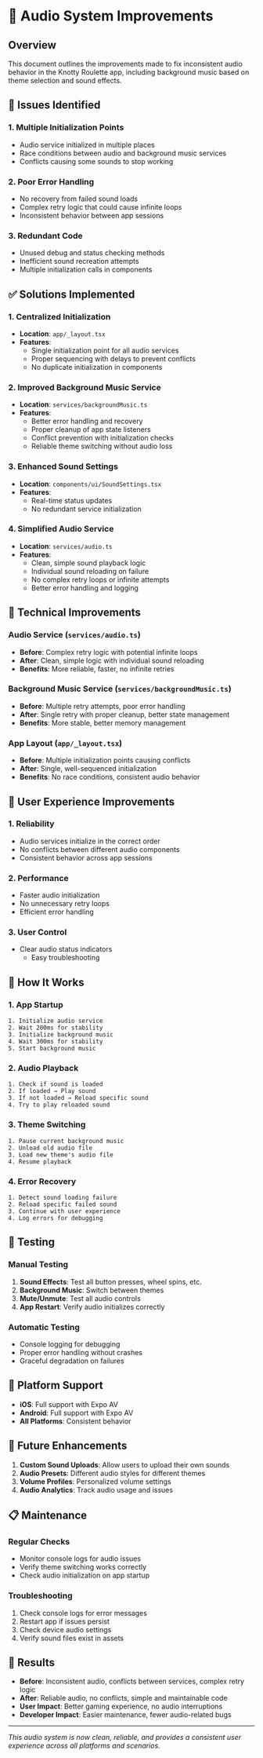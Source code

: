 # 🎵 Audio System Improvements

## Overview
This document outlines the improvements made to fix inconsistent audio behavior in the Knotty Roulette app, including background music based on theme selection and sound effects.

## 🚨 Issues Identified

### 1. **Multiple Initialization Points**
- Audio service initialized in multiple places
- Race conditions between audio and background music services
- Conflicts causing some sounds to stop working

### 2. **Poor Error Handling**
- No recovery from failed sound loads
- Complex retry logic that could cause infinite loops
- Inconsistent behavior between app sessions

### 3. **Redundant Code**
- Unused debug and status checking methods
- Inefficient sound recreation attempts
- Multiple initialization calls in components

## ✅ Solutions Implemented

### 1. **Centralized Initialization**
- **Location**: `app/_layout.tsx`
- **Features**:
  - Single initialization point for all audio services
  - Proper sequencing with delays to prevent conflicts
  - No duplicate initialization in components

### 2. **Improved Background Music Service**
- **Location**: `services/backgroundMusic.ts`
- **Features**:
  - Better error handling and recovery
  - Proper cleanup of app state listeners
  - Conflict prevention with initialization checks
  - Reliable theme switching without audio loss

### 3. **Enhanced Sound Settings**
- **Location**: `components/ui/SoundSettings.tsx`
- **Features**:
  - Real-time status updates
  - No redundant service initialization

### 4. **Simplified Audio Service**
- **Location**: `services/audio.ts`
- **Features**:
  - Clean, simple sound playback logic
  - Individual sound reloading on failure
  - No complex retry loops or infinite attempts
  - Better error handling and logging

## 🔧 Technical Improvements

### Audio Service (`services/audio.ts`)
- **Before**: Complex retry logic with potential infinite loops
- **After**: Clean, simple logic with individual sound reloading
- **Benefits**: More reliable, faster, no infinite retries

### Background Music Service (`services/backgroundMusic.ts`)
- **Before**: Multiple retry attempts, poor error handling
- **After**: Single retry with proper cleanup, better state management
- **Benefits**: More stable, better memory management

### App Layout (`app/_layout.tsx`)
- **Before**: Multiple initialization points causing conflicts
- **After**: Single, well-sequenced initialization
- **Benefits**: No race conditions, consistent audio behavior

## 🎯 User Experience Improvements

### 1. **Reliability**
- Audio services initialize in the correct order
- No conflicts between different audio components
- Consistent behavior across app sessions

### 2. **Performance**
- Faster audio initialization
- No unnecessary retry loops
- Efficient error handling

### 3. **User Control**
- Clear audio status indicators
  - Easy troubleshooting

## 🚀 How It Works

### 1. **App Startup**
```
1. Initialize audio service
2. Wait 200ms for stability
3. Initialize background music
4. Wait 300ms for stability
5. Start background music
```

### 2. **Audio Playback**
```
1. Check if sound is loaded
2. If loaded → Play sound
3. If not loaded → Reload specific sound
4. Try to play reloaded sound
```

### 3. **Theme Switching**
```
1. Pause current background music
2. Unload old audio file
3. Load new theme's audio file
4. Resume playback
```

### 4. **Error Recovery**
```
1. Detect sound loading failure
2. Reload specific failed sound
3. Continue with user experience
4. Log errors for debugging
```

## 🧪 Testing

### Manual Testing
1. **Sound Effects**: Test all button presses, wheel spins, etc.
2. **Background Music**: Switch between themes
3. **Mute/Unmute**: Test all audio controls
4. **App Restart**: Verify audio initializes correctly

### Automatic Testing
- Console logging for debugging
- Proper error handling without crashes
- Graceful degradation on failures

## 📱 Platform Support

- **iOS**: Full support with Expo AV
- **Android**: Full support with Expo AV
- **All Platforms**: Consistent behavior

## 🔮 Future Enhancements

1. **Custom Sound Uploads**: Allow users to upload their own sounds
2. **Audio Presets**: Different audio styles for different themes
3. **Volume Profiles**: Personalized volume settings
4. **Audio Analytics**: Track audio usage and issues

## 📋 Maintenance

### Regular Checks
- Monitor console logs for audio issues
- Verify theme switching works correctly
- Check audio initialization on app startup

### Troubleshooting
1. Check console logs for error messages
2. Restart app if issues persist
3. Check device audio settings
4. Verify sound files exist in assets

## 🎉 Results

- **Before**: Inconsistent audio, conflicts between services, complex retry logic
- **After**: Reliable audio, no conflicts, simple and maintainable code
- **User Impact**: Better gaming experience, no audio interruptions
- **Developer Impact**: Easier maintenance, fewer audio-related bugs

---

*This audio system is now clean, reliable, and provides a consistent user experience across all platforms and scenarios.* 